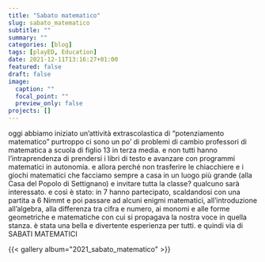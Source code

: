 ```yaml
---
title: "Sabato matematico"
slug: sabato_matematico
subtitle: ""
summary: ""
categories: [blog]
tags: [playED, Education]
date: 2021-12-11T13:16:27+01:00
featured: false
draft: false
image:
  caption: ""
  focal_point: ""
  preview_only: false
projects: []
---
```


oggi abbiamo iniziato un’attività extrascolastica di “potenziamento matematico”
purtroppo ci sono un po’ di problemi di cambio professori di matematica a scuola di figlio 13 in terza media. e non tutti hanno l’intraprendenza di prendersi i libri di testo e avanzare con programmi matematici in autonomia. 
e allora perché non trasferire le chiacchiere e i giochi matematici che facciamo sempre a casa in un luogo più grande (alla Casa del Popolo di Settignano) e invitare tutta la classe? qualcuno sarà interessato. 
e così è stato: in 7 hanno partecipato, scaldandosi con una partita a 6 Nimmt e poi passare ad alcuni enigmi matematici, all’introduzione all’algebra, alla differenza tra cifra e numero, ai monomi e alle forme geometriche e matematiche con cui si propagava la nostra voce in quella stanza. 
è stata una bella e divertente esperienza per tutti. e quindi via di SABATI MATEMATICI

{{< gallery album="2021_sabato_matematico" >}}